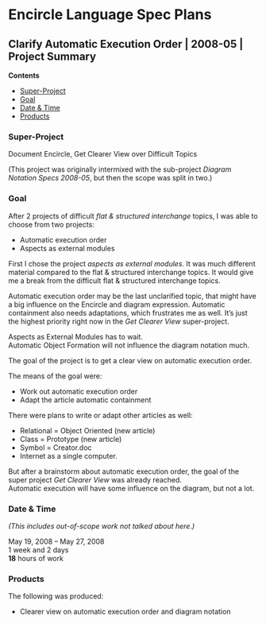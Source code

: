 ﻿Encircle Language Spec Plans
============================

Clarify Automatic Execution Order | 2008-05 | Project Summary
-------------------------------------------------------------

__Contents__

- [Super-Project](#super-project)
- [Goal](#goal)
- [Date & Time](#date--time)
- [Products](#products)

### Super-Project

Document Encircle, Get Clearer View over Difficult Topics

(This project was originally intermixed with the sub-project *Diagram Notation Specs 2008-05*, but then the scope was split in two.)

### Goal

After 2 projects of difficult *flat & structured interchange* topics, I was able to choose from two projects:

- Automatic execution order
- Aspects as external modules

First I chose the project *aspects as external modules*. It was much different material compared to the flat & structured interchange topics. It would give me a break from the difficult flat & structured interchange topics.

Automatic execution order may be the last unclarified topic, that might have a big influence on the Encircle and diagram expression. Automatic containment also needs adaptations, which frustrates me as well. It’s just the highest priority right now in the *Get Clearer View* super-project.

Aspects as External Modules has to wait.  
Automatic Object Formation will not influence the diagram notation much.

The goal of the project is to get a clear view on automatic execution order.

The means of the goal were:

- Work out automatic execution order
- Adapt the article automatic containment

There were plans to write or adapt other articles as well:

- Relational = Object Oriented (new article)
- Class = Prototype (new article)
- Symbol = Creator.doc
- Internet as a single computer.

But after a brainstorm about automatic execution order, the goal of the super project *Get Clearer View* was already reached.  
Automatic execution will have some influence on the diagram, but not a lot.

### Date & Time

*(This includes out-of-scope work not talked about here.)*

May 19, 2008 – May 27, 2008  
1 week and 2 days  
__18__ hours of work

### Products

The following was produced:

- Clearer view on automatic execution order and diagram notation